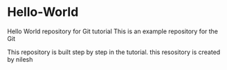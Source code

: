 # Hello-World

Hello World repository for Git tutorial
This is an example repository for the Git

This repository is built step by step in the tutorial.
this resository is created by nilesh
